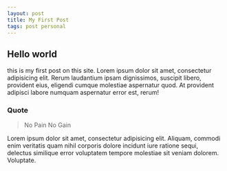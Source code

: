 ```yaml
---
layout: post
title: My First Post
tags: post personal
---
```


## Hello world
this is my first post on this site. Lorem ipsum dolor sit amet, consectetur adipisicing elit. Rerum laudantium ipsam dignissimos, suscipit libero, provident eius, eligendi cumque molestiae aspernatur quod. At provident adipisci labore numquam aspernatur error est, rerum!

### Quote
>No Pain No Gain

Lorem ipsum dolor sit amet, consectetur adipisicing elit. Aliquam, commodi enim veritatis quam nihil corporis dolore incidunt iure ratione sequi, delectus similique error voluptatem tempore molestiae sit veniam dolorem. Voluptate.